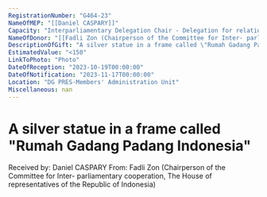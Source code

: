 ```yaml
---
RegistrationNumber: "G464-23"
NameOfMEP: "[[Daniel CASPARY]]"
Capacity: "Interparliamentary Delegation Chair - Delegation for relations with the countries of Southeast Asia and the Association of Southeast Asian Nations (ASEAN)"
NameOfDonor: "[[Fadli Zon (Chairperson of the Committee for Inter- parliamentary cooperation, The House of representatives of the Republic of Indonesia)]]"
DescriptionOfGift: "A silver statue in a frame called \"Rumah Gadang Padang Indonesia\""
EstimatedValue: "<150"
LinkToPhoto: "Photo"
DateOfReception: "2023-10-19T00:00:00"
DateOfNotification: "2023-11-17T00:00:00"
Location: "DG PRES-Members' Administration Unit"
Miscellaneous: nan
---
```


# A silver statue in a frame called "Rumah Gadang Padang Indonesia"

Received by: Daniel CASPARY
From: Fadli Zon (Chairperson of the Committee for Inter- parliamentary cooperation, The House of representatives of the Republic of Indonesia)
